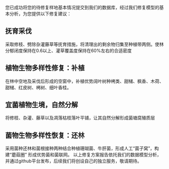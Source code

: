 您已成功将您的待修复样地基本情况提交到我们的数据库，经过我们修复模型的基本分析，为您提供以下修复建议：
## 抚育采伐
采取修枝、劈除杂灌藤草等抚育措施，将清理出的剩余物归集至种植带两侧。使林分郁闭度保持在0.6以上、灌草覆盖度保持在60%左右的合适密度
## 植物生物多样性修复：补植
在林中空地及采伐后形成的空窗中，补植优势阔叶树种栲类、甜槠、枫香、木荷、甜槠、红皮树、栲树、细叶香桂。
## 宜菌植物生境，自然分解
将修枝、杂灌、藤草以及凋落枯枝落叶平铺，让其自然分解形成菌塘腐殖质层
## 菌物生物多样性恢复：还林
采用菌种还林和菌根接种两种结合种植珊瑚菌、牛肝菌，形成人工“菌子窝”，构建“蘑菇圈” 形成优势菌和菌联网。
以上修复方案报告依托我们的数据模型分析，并通过github平台发布，后续我们将创设自己的独立服务，敬请期待。

